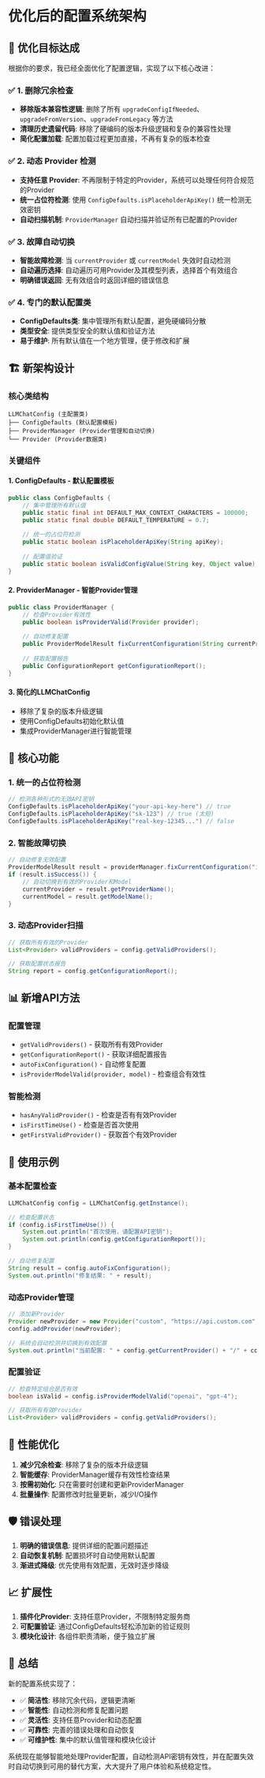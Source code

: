 # 优化后的配置系统架构

## 🎯 优化目标达成

根据你的要求，我已经全面优化了配置逻辑，实现了以下核心改进：

### ✅ 1. 删除冗余检查
- **移除版本兼容性逻辑**: 删除了所有 `upgradeConfigIfNeeded`、`upgradeFromVersion`、`upgradeFromLegacy` 等方法
- **清理历史遗留代码**: 移除了硬编码的版本升级逻辑和复杂的兼容性处理
- **简化配置加载**: 配置加载过程更加直接，不再有复杂的版本检查

### ✅ 2. 动态 Provider 检测
- **支持任意 Provider**: 不再限制于特定的Provider，系统可以处理任何符合规范的Provider
- **统一占位符检测**: 使用 `ConfigDefaults.isPlaceholderApiKey()` 统一检测无效密钥
- **自动扫描机制**: `ProviderManager` 自动扫描并验证所有已配置的Provider

### ✅ 3. 故障自动切换
- **智能故障检测**: 当 `currentProvider` 或 `currentModel` 失效时自动检测
- **自动遍历选择**: 自动遍历可用Provider及其模型列表，选择首个有效组合
- **明确错误返回**: 无有效组合时返回详细的错误信息

### ✅ 4. 专门的默认配置类
- **ConfigDefaults类**: 集中管理所有默认配置，避免硬编码分散
- **类型安全**: 提供类型安全的默认值和验证方法
- **易于维护**: 所有默认值在一个地方管理，便于修改和扩展

## 🏗️ 新架构设计

### 核心类结构

```
LLMChatConfig (主配置类)
├── ConfigDefaults (默认配置模板)
├── ProviderManager (Provider管理和自动切换)
└── Provider (Provider数据类)
```

### 关键组件

#### 1. ConfigDefaults - 默认配置模板
```java
public class ConfigDefaults {
    // 集中管理所有默认值
    public static final int DEFAULT_MAX_CONTEXT_CHARACTERS = 100000;
    public static final double DEFAULT_TEMPERATURE = 0.7;
    
    // 统一的占位符检测
    public static boolean isPlaceholderApiKey(String apiKey);
    
    // 配置值验证
    public static boolean isValidConfigValue(String key, Object value);
}
```

#### 2. ProviderManager - 智能Provider管理
```java
public class ProviderManager {
    // 检查Provider有效性
    public boolean isProviderValid(Provider provider);
    
    // 自动修复配置
    public ProviderModelResult fixCurrentConfiguration(String currentProvider, String currentModel);
    
    // 获取配置报告
    public ConfigurationReport getConfigurationReport();
}
```

#### 3. 简化的LLMChatConfig
- 移除了复杂的版本升级逻辑
- 使用ConfigDefaults初始化默认值
- 集成ProviderManager进行智能管理

## 🔧 核心功能

### 1. 统一的占位符检测
```java
// 检测各种形式的无效API密钥
ConfigDefaults.isPlaceholderApiKey("your-api-key-here") // true
ConfigDefaults.isPlaceholderApiKey("sk-123") // true (太短)
ConfigDefaults.isPlaceholderApiKey("real-key-12345...") // false
```

### 2. 智能故障切换
```java
// 自动修复无效配置
ProviderModelResult result = providerManager.fixCurrentConfiguration("invalid", "invalid");
if (result.isSuccess()) {
    // 自动切换到有效的Provider和Model
    currentProvider = result.getProviderName();
    currentModel = result.getModelName();
}
```

### 3. 动态Provider扫描
```java
// 获取所有有效的Provider
List<Provider> validProviders = config.getValidProviders();

// 获取配置状态报告
String report = config.getConfigurationReport();
```

## 📊 新增API方法

### 配置管理
- `getValidProviders()` - 获取所有有效Provider
- `getConfigurationReport()` - 获取详细配置报告
- `autoFixConfiguration()` - 自动修复配置
- `isProviderModelValid(provider, model)` - 检查组合有效性

### 智能检测
- `hasAnyValidProvider()` - 检查是否有有效Provider
- `isFirstTimeUse()` - 检查是否首次使用
- `getFirstValidProvider()` - 获取首个有效Provider

## 🎨 使用示例

### 基本配置检查
```java
LLMChatConfig config = LLMChatConfig.getInstance();

// 检查配置状态
if (config.isFirstTimeUse()) {
    System.out.println("首次使用，请配置API密钥");
    System.out.println(config.getConfigurationReport());
}

// 自动修复配置
String result = config.autoFixConfiguration();
System.out.println("修复结果: " + result);
```

### 动态Provider管理
```java
// 添加新Provider
Provider newProvider = new Provider("custom", "https://api.custom.com", "real-key", models);
config.addProvider(newProvider);

// 系统会自动检测并切换到有效配置
System.out.println("当前配置: " + config.getCurrentProvider() + "/" + config.getCurrentModel());
```

### 配置验证
```java
// 检查特定组合是否有效
boolean isValid = config.isProviderModelValid("openai", "gpt-4");

// 获取所有有效Provider
List<Provider> validProviders = config.getValidProviders();
```

## 🚀 性能优化

1. **减少冗余检查**: 移除了复杂的版本升级逻辑
2. **智能缓存**: ProviderManager缓存有效性检查结果
3. **按需初始化**: 只在需要时创建和更新ProviderManager
4. **批量操作**: 配置修改时批量更新，减少I/O操作

## 🛡️ 错误处理

1. **明确的错误信息**: 提供详细的配置问题描述
2. **自动恢复机制**: 配置损坏时自动使用默认配置
3. **渐进式降级**: 优先使用有效配置，无效时逐步降级

## 📈 扩展性

1. **插件化Provider**: 支持任意Provider，不限制特定服务商
2. **可配置验证**: 通过ConfigDefaults轻松添加新的验证规则
3. **模块化设计**: 各组件职责清晰，便于独立扩展

## 🎉 总结

新的配置系统实现了：
- ✅ **简洁性**: 移除冗余代码，逻辑更清晰
- ✅ **智能性**: 自动检测和修复配置问题
- ✅ **灵活性**: 支持任意Provider和动态配置
- ✅ **可靠性**: 完善的错误处理和自动恢复
- ✅ **可维护性**: 集中的默认值管理和模块化设计

系统现在能够智能地处理Provider配置，自动检测API密钥有效性，并在配置失效时自动切换到可用的替代方案，大大提升了用户体验和系统稳定性。

